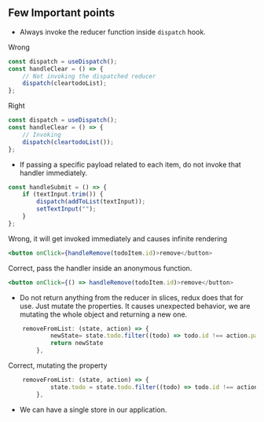 ## Few Important points

- Always invoke the reducer function inside `dispatch` hook.

Wrong

```jsx
const dispatch = useDispatch();
const handleClear = () => {
	// Not invoking the dispatched reducer
	dispatch(cleartodoList);
};
```

Right

```jsx
const dispatch = useDispatch();
const handleClear = () => {
	// Invoking
	dispatch(cleartodoList());
};
```

- If passing a specific payload related to each item, do not invoke that handler immediately.

```jsx
const handleSubmit = () => {
	if (textInput.trim()) {
		dispatch(addToList(textInput));
		setTextInput("");
	}
};
```

Wrong, it will get invoked immediately and causes infinite rendering

```jsx
<button onClick={handleRemove(todoItem.id)>remove</button>
```

Correct, pass the handler inside an anonymous function.

```jsx
<button onClick={() => handleRemove(todoItem.id)>remove</button>
```

- Do not return anything from the reducer in slices, redux does that for use. Just mutate the properties.
  It causes unexpected behavior, we are mutating the whole object and returning a new one.

```jsx
	removeFromList: (state, action) => {
			newState= state.todo.filter((todo) => todo.id !== action.payload);
            return newState
		},
```

Correct, mutating the property

```jsx
	removeFromList: (state, action) => {
			state.todo = state.todo.filter((todo) => todo.id !== action.payload);
		},
```

- We can have a single store in our application.
